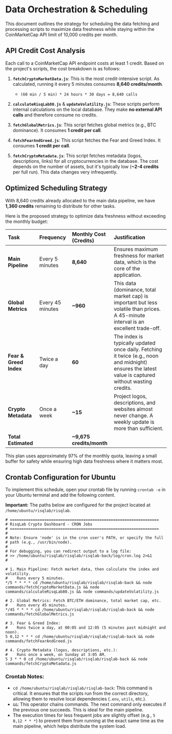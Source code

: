 # Data Orchestration & Scheduling

This document outlines the strategy for scheduling the data fetching and processing scripts to maximize data freshness while staying within the CoinMarketCap API limit of 10,000 credits per month.

## API Credit Cost Analysis

Each call to a CoinMarketCap API endpoint costs at least 1 credit. Based on the project's scripts, the cost breakdown is as follows:

1.  **`fetchCryptoMarketData.js`**: This is the most credit-intensive script. As calculated, running it every 5 minutes consumes **8,640 credits/month**.
    *   `(60 min / 5 min) * 24 hours * 30 days = 8,640 calls`

2.  **`calculateRisqLab80.js`** & **`updateVolatility.js`**: These scripts perform internal calculations on the local database. They make **no external API calls** and therefore consume no credits.

3.  **`fetchGlobalMetrics.js`**: This script fetches global metrics (e.g., BTC dominance). It consumes **1 credit per call**.

4.  **`fetchFearAndGreed.js`**: This script fetches the Fear and Greed Index. It consumes **1 credit per call**.

5.  **`fetchCryptoMetadata.js`**: This script fetches metadata (logos, descriptions, links) for all cryptocurrencies in the database. The cost depends on the number of assets, but it's typically low (**~2-4 credits** per full run). This data changes very infrequently.

## Optimized Scheduling Strategy

With 8,640 credits already allocated to the main data pipeline, we have **1,360 credits** remaining to distribute for other tasks.

Here is the proposed strategy to optimize data freshness without exceeding the monthly budget:

| Task | Frequency | Monthly Cost (Credits) | Justification |
| :--- | :--- | :--- | :--- |
| **Main Pipeline** | Every 5 minutes | **8,640** | Ensures maximum freshness for market data, which is the core of the application. |
| **Global Metrics** | Every 45 minutes | **~960** | This data (dominance, total market cap) is important but less volatile than prices. A 45-minute interval is an excellent trade-off. |
| **Fear & Greed Index** | Twice a day | **60** | The index is typically updated once daily. Fetching it twice (e.g., noon and midnight) ensures the latest value is captured without wasting credits. |
| **Crypto Metadata** | Once a week | **~15** | Project logos, descriptions, and websites almost never change. A weekly update is more than sufficient. |
| **Total Estimated** | | **~9,675 credits/month** | |

This plan uses approximately 97% of the monthly quota, leaving a small buffer for safety while ensuring high data freshness where it matters most.

## Crontab Configuration for Ubuntu

To implement this schedule, open your crontab file by running `crontab -e` in your Ubuntu terminal and add the following content.

**Important:** The paths below are configured for the project located at `/home/ubuntu/risqlab/risqlab`.

```cron
# =================================================================
# RisqLab Crypto Dashboard - CRON Jobs
# =================================================================
#
# Note: Ensure 'node' is in the cron user's PATH, or specify the full
# path (e.g., /usr/bin/node).
#
# For debugging, you can redirect output to a log file:
# >> /home/ubuntu/risqlab/risqlab/risqlab-back/log/cron.log 2>&1
#

# 1. Main Pipeline: Fetch market data, then calculate the index and volatility.
#    Runs every 5 minutes.
*/5 * * * * cd /home/ubuntu/risqlab/risqlab/risqlab-back && node commands/fetchCryptoMarketData.js && node commands/calculateRisqLab80.js && node commands/updateVolatility.js

# 2. Global Metrics: Fetch BTC/ETH dominance, total market cap, etc.
#    Runs every 45 minutes.
*/45 * * * * cd /home/ubuntu/risqlab/risqlab/risqlab-back && node commands/fetchGlobalMetrics.js

# 3. Fear & Greed Index:
#    Runs twice a day, at 00:05 and 12:05 (5 minutes past midnight and noon).
5 0,12 * * * cd /home/ubuntu/risqlab/risqlab/risqlab-back && node commands/fetchFearAndGreed.js

# 4. Crypto Metadata (logos, descriptions, etc.):
#    Runs once a week, on Sunday at 3:05 AM.
5 3 * * 0 cd /home/ubuntu/risqlab/risqlab/risqlab-back && node commands/fetchCryptoMetadata.js
```

### Crontab Notes:

*   `cd /home/ubuntu/risqlab/risqlab/risqlab-back`: This command is critical. It ensures that the scripts run from the correct directory, allowing them to resolve local dependencies (`.env`, `utils`, etc.).
*   `&&`: This operator chains commands. The next command only executes if the previous one succeeds. This is ideal for the main pipeline.
*   The execution times for less frequent jobs are slightly offset (e.g., `5 0,12 * * *`) to prevent them from running at the exact same time as the main pipeline, which helps distribute the system load.